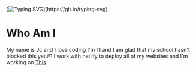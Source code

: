 
[![Typing SVG](https://readme-typing-svg.demolab.com/?lines=How+do+mathmaticians+make+fires;They+put+a+`log`+in+it.)](https://git.io/typing-svg)
# Who Am I
My name is Jc and I love coding I'm 11 and I am glad that my school hasn't blocked this yet.#1
I work with netlify to deploy all of my websites and I'm working on [This](https://https://github.com/Cseeya/godsclasshaven.github.io)
